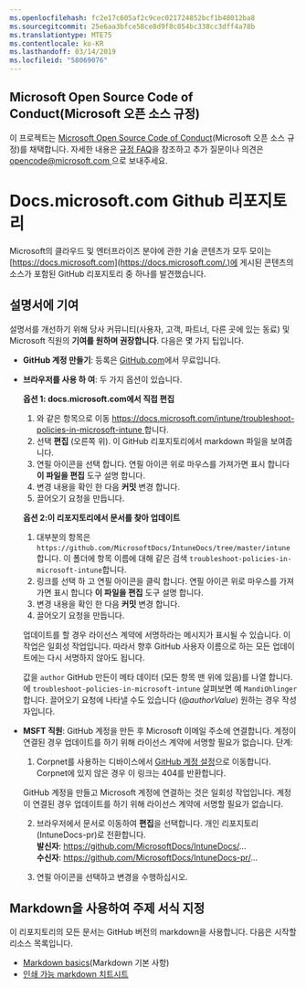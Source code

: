 ```yaml
---
ms.openlocfilehash: fc2e17c605af2c9cec021724852bcf1b48012ba8
ms.sourcegitcommit: 25e6aa3bfce58ce8d9f8c054bc338cc3dff4a78b
ms.translationtype: MTE75
ms.contentlocale: ko-KR
ms.lasthandoff: 03/14/2019
ms.locfileid: "58069076"
---
```

## <a name="microsoft-open-source-code-of-conduct"></a>Microsoft Open Source Code of Conduct(Microsoft 오픈 소스 규정)

이 프로젝트는 [Microsoft Open Source Code of Conduct](https://opensource.microsoft.com/codeofconduct/)(Microsoft 오픈 소스 규정)를 채택합니다.
자세한 내용은 [규정 FAQ](https://opensource.microsoft.com/codeofconduct/faq/)을 참조하고 추가 질문이나 의견은 [ opencode@microsoft.com ](mailto:opencode@microsoft.com)으로 보내주세요.

# <a name="docsmicrosoftcom-github-repository"></a>Docs.microsoft.com Github 리포지토리

Microsoft의 클라우드 및 엔터프라이즈 분야에 관한 기술 콘텐츠가 모두 모이는 [https://docs.microsoft.com](https://docs.microsoft.com/.)에 게시된 콘텐츠의 소스가 포함된 GitHub 리포지토리 중 하나를 발견했습니다.

## <a name="contribute-to-your-documentation"></a>설명서에 기여
설명서를 개선하기 위해 당사 커뮤니티(사용자, 고객, 파트너, 다른 곳에 있는 동료) 및 Microsoft 직원의 **기여를 원하며 권장합니다**. 다음은 몇 가지 팁입니다.

* **GitHub 계정 만들기**: 등록은 [GitHub.com](https://www.github.com)에서 무료입니다.

* **브라우저를 사용 하 여**: 두 가지 옵션이 있습니다. 

    **옵션 1: docs.microsoft.com에서 직접 편집**  
    1. 와 같은 항목으로 이동 [ https://docs.microsoft.com/intune/troubleshoot-policies-in-microsoft-intune ](https://docs.microsoft.com/ntune/troubleshoot-policies-in-microsoft-intune)합니다. 
    2. 선택 **편집** (오른쪽 위). 이 GitHub 리포지토리에서 markdown 파일을 보여줍니다.
    3. 연필 아이콘을 선택 합니다. 연필 아이콘 위로 마우스를 가져가면 표시 합니다 **이 파일을 편집** 도구 설명 합니다. 
    4. 변경 내용을 확인 한 다음 **커밋** 변경 합니다. 
    5. 끌어오기 요청을 만듭니다.
    
    **옵션 2:이 리포지토리에서 문서를 찾아 업데이트**  
    1.  대부분의 항목은 `https://github.com/MicrosoftDocs/IntuneDocs/tree/master/intune`합니다. 이 폴더에 항목 이름에 대해 같은 검색 `troubleshoot-policies-in-microsoft-intune`합니다. 
    2. 링크를 선택 하 고 연필 아이콘을 클릭 합니다. 연필 아이콘 위로 마우스를 가져가면 표시 합니다 **이 파일을 편집** 도구 설명 합니다. 
    3. 변경 내용을 확인 한 다음 **커밋** 변경 합니다. 
    4. 끌어오기 요청을 만듭니다. 

  업데이트를 할 경우 라이선스 계약에 서명하라는 메시지가 표시될 수 있습니다. 이 작업은 일회성 작업입니다. 따라서 향후 GitHub 사용자 이름으로 하는 모든 업데이트에는 다시 서명하지 않아도 됩니다. 
  
  값을 `author` GitHub 만든이 메타 데이터 (모든 항목 맨 위에 있음)를 나열 합니다. 에 `troubleshoot-policies-in-microsoft-intune` 살펴보면 예 `MandiOhlinger`합니다. 끌어오기 요청에 나타낼 수도 있습니다 (@*authorValue*) 원하는 경우 작성자입니다.
  
* **MSFT 직원**: GitHub 계정을 만든 후 Microsoft 이메일 주소에 연결합니다. 계정이 연결된 경우 업데이트를 하기 위해 라이선스 계약에 서명할 필요가 없습니다. 단계:

  1. Corpnet를 사용하는 디바이스에서 [GitHub 계정 설정](https://review.docs.microsoft.com/en-us/help/contribute/contribute-get-started-setup-github?branch=master)으로 이동합니다. Corpnet에 있지 않은 경우 이 링크는 404를 반환합니다.
  
    GitHub 계정을 만들고 Microsoft 계정에 연결하는 것은 일회성 작업입니다. 계정이 연결된 경우 업데이트를 하기 위해 라이선스 계약에 서명할 필요가 없습니다. 

  2. 브라우저에서 문서로 이동하여 **편집**을 선택합니다. 개인 리포지토리(IntuneDocs-pr)로 전환합니다.  
    **발신자**: https://github.com/MicrosoftDocs/IntuneDocs/...  
    **수신자**: https://github.com/MicrosoftDocs/IntuneDocs-pr/...
  
  3. 연필 아이콘을 선택하고 변경을 수행하십시오. 

## <a name="use-markdown-to-format-your-topic"></a>Markdown을 사용하여 주제 서식 지정
이 리포지토리의 모든 문서는 GitHub 버전의 markdown을 사용합니다. 다음은 시작할 리소스 목록입니다.

* [Markdown basics](https://help.github.com/articles/basic-writing-and-formatting-syntax/)(Markdown 기본 사항)
* [인쇄 가능 markdown 치트시트](https://guides.github.com/pdfs/markdown-cheatsheet-online.pdf)
